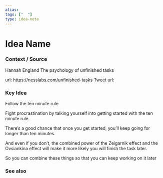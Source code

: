```yaml
---
alias: 
tags: ["  "]
type: idea-note
---
```

# Idea Name

### Context / Source
Hannah England
The psychology of unfinished tasks

url: https://nesslabs.com/unfinished-tasks
Tweet url: 

### Key Idea

Follow the ten minute rule. 

Fight procrastination by talking yourself into getting started with the ten minute rule. 

There’s a good chance that once you get started, you’ll keep going for longer than ten minutes. 

And even if you don’t, the combined power of the Zeigarnik effect and the Ovsiankina effect will make it more likely you will finish the task later.

So you can combine these things so that you can keep working on it later

### See also

